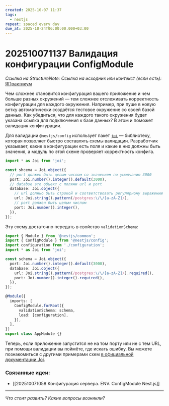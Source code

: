 ```yaml
---
created: 2025-10-07 11:37
tags:
  - nestjs
repeat: spaced every day
due_at: 2025-10-24T06:00:00.000+03:00
---
```

# 202510071137 Валидация конфигурации ConfigModule

*Ссылка на StructureNote:*
*Ссылка на исходник или контекст (если есть):* [ЯПрактикум](https://practicum.yandex.ru/trainer/backend-nodejs/lesson/64506ddc-7e9d-440a-acf6-bda3f77dd69f/)

Чем сложнее становится конфигурация вашего приложение и чем больше разных окружений — тем сложнее отслеживать корректность конфигурации для каждого окружения. Например, при пуше в новую ветку автоматически создаётся тестовое окружение со своей базой данных. Как убедиться, что для каждого такого окружения будет указана ссылка для подключения к базе данных? В этом и поможет валидация конфигурации.

Для валидации `@nestjs/config` использует пакет [`joi`](https://www.npmjs.com/package/joi) — библиотеку, которая позволяет быстро составлять схемы валидации. Разработчик указывает, какие в конфигурации есть поля и какие в них должны быть значения, а модуль по этой схеме проверяет корректность конфига.

```ts
import * as Joi from 'joi';

const shcema = Joi.object({
  // port должен быть целым числом со значением по умолчанию 3000
  port: Joi.number().integer().default(3000),
  // databse это объект с полями url и port
  database: Joi.object({
    // url должно быть строкой и соответствовать регулярному выражению
    url: Joi.string().pattern(/postgres:\/\/[a-zA-Z]/),
    // port должен быть целым числом
    port: Joi.number().integer(),
  }),
});
```

Эту схему достаточно передать в свойство `validationSchema`:

```ts
import { Module } from '@nestjs/common';
import { ConfigModule } from '@nestjs/config';
import configuration from './configuration';
import * as Joi from 'joi';

const schema = Joi.object({
  port: Joi.number().integer().default(3000),
  database: Joi.object({
    url: Joi.string().pattern(/postgres:\/\/[a-zA-Z]/).required(),
    port: Joi.number().integer().required(),
  }),
});

@Module({
  imports: [
    ConfigModule.forRoot({
      validationSchema: schema,
      load: [configuration],
    }),
  ],
})
export class AppModule {}
```

Теперь, если приложение запустится не на том порту или не с тем URL, при помощи валидации вы поймёте, где искать ошибку. Вы можете познакомиться с другими примерами схем [в официальной документации Joi](https://joi.dev/api/?v=17.6.0).

### Связанные идеи:

* [[202510071058 Конфигурация сервера. ENV. ConfigModule Nest.js]]
---

*Что стоит развить? Какие вопросы возникли?*
